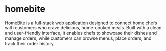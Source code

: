 # homebite
HomeBite is a full-stack web application designed to connect home chefs with customers who crave delicious, home-cooked meals. Built with a clean and user-friendly interface, it enables chefs to showcase their dishes and manage orders, while customers can browse menus, place orders, and track their order history.  
